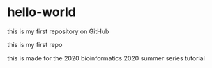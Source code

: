 # hello-world
this is my first repository on GitHub 

this is my first repo

this is made for the 2020 bioinformatics 2020 summer series tutorial

